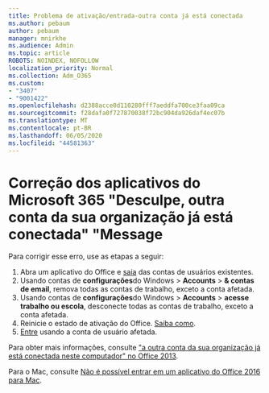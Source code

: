```yaml
---
title: Problema de ativação/entrada-outra conta já está conectada
ms.author: pebaum
author: pebaum
manager: mnirkhe
ms.audience: Admin
ms.topic: article
ROBOTS: NOINDEX, NOFOLLOW
localization_priority: Normal
ms.collection: Adm_O365
ms.custom:
- "3407"
- "9001422"
ms.openlocfilehash: d2388acce0d110280fff7aeddfa700ce3faa09ca
ms.sourcegitcommit: f28dafa0f727870038f72bc904da926daf4ec07b
ms.translationtype: MT
ms.contentlocale: pt-BR
ms.lasthandoff: 06/05/2020
ms.locfileid: "44581363"
---
```

# <a name="fixing-the-microsoft-365-apps-sorry-another-account-from-your-organization-is-already-signed-in-message"></a>Correção dos aplicativos do Microsoft 365 "Desculpe, outra conta da sua organização já está conectada" "Message

Para corrigir esse erro, use as etapas a seguir:

1. Abra um aplicativo do Office e [saia](https://support.office.com/article/5a20dc11-47e9-4b6f-945d-478cb6d92071) das contas de usuários existentes.   
2. Usando contas de **configurações**do Windows  >  **Accounts**  >  **& contas de email**, remova todas as contas de trabalho, exceto a conta afetada. 
3. Usando contas de **configurações**do Windows  >  **Accounts**  >  **acesse trabalho ou escola**, desconecte todas as contas de trabalho, exceto a conta afetada. 
4. Reinicie o estado de ativação do Office. [Saiba como](https://docs.microsoft.com/office365/troubleshoot/activation/reset-office-365-proplus-activation-state
).
5. [Entre](https://support.office.com/article/628ea040-f265-49de-b986-be09c3ebf8a9) usando a conta de usuário afetada. 

Para obter mais informações, consulte ["a outra conta da sua organização já está conectada neste computador" no Office 2013](https://docs.microsoft.com/office/troubleshoot/error-messages/another-account-already-signed-in).

Para o Mac, consulte [Não é possível entrar em um aplicativo do Office 2016 para Mac](https://docs.microsoft.com/office365/troubleshoot/authentication/sign-in-to-office-2016-for-mac-fail).